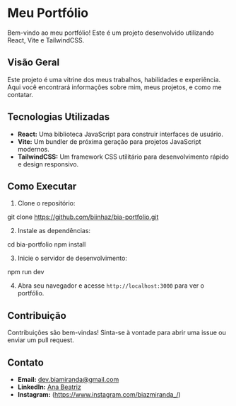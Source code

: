 # Meu Portfólio

Bem-vindo ao meu portfólio! Este é um projeto desenvolvido utilizando React, Vite e TailwindCSS.

## Visão Geral

Este projeto é uma vitrine dos meus trabalhos, habilidades e experiência. Aqui você encontrará informações sobre mim, meus projetos, e como me contatar.

## Tecnologias Utilizadas

- **React:** Uma biblioteca JavaScript para construir interfaces de usuário.
- **Vite:** Um bundler de próxima geração para projetos JavaScript modernos.
- **TailwindCSS:** Um framework CSS utilitário para desenvolvimento rápido e design responsivo.

## Como Executar

1. Clone o repositório:

git clone https://github.com/biinhaz/bia-portfolio.git


2. Instale as dependências:

cd bia-portfolio
npm install


3. Inicie o servidor de desenvolvimento:

npm run dev


4. Abra seu navegador e acesse `http://localhost:3000` para ver o portfólio.

## Contribuição

Contribuições são bem-vindas! Sinta-se à vontade para abrir uma issue ou enviar um pull request.

## Contato

- **Email:** dev.biamiranda@gmail.com
- **LinkedIn:** [Ana Beatriz](https://www.linkedin.com/in/ana-beatriz-miranda-60aa21256/)
- **Instagram:** (https://www.instagram.com/biazmiranda_/)

